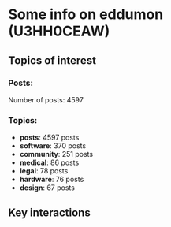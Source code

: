 # Some info on eddumon (U3HH0CEAW)


## Topics of interest

### Posts: 

Number of posts: 4597

### Topics:

* __posts__: 4597 posts
* __software__: 370 posts
* __community__: 251 posts
* __medical__: 86 posts
* __legal__: 78 posts
* __hardware__: 76 posts
* __design__: 67 posts

## Key interactions 

